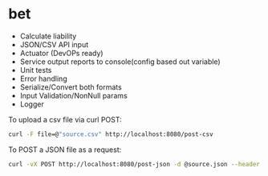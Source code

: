 # bet
- Calculate liability
- JSON/CSV API input
- Actuator (DevOPs ready)
- Service output reports to console(config based out variable)
- Unit tests
- Error handling
- Serialize/Convert both formats
- Input Validation/NonNull params
- Logger


To upload a csv file via curl POST:
```sh
curl -F file=@"source.csv" http://localhost:8080/post-csv
```

To POST a JSON file as a request:
```sh
curl -vX POST http://localhost:8080/post-json -d @source.json --header "Content-Type: application/json"
```